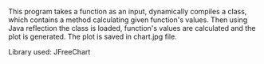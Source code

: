 This program takes a function as an input, dynamically compiles a class, which contains a method calculating given function's values.
Then using Java reflection the class is loaded, function's values are calculated and the plot is generated. The plot is saved in chart.jpg file.

Library used: JFreeChart


 
